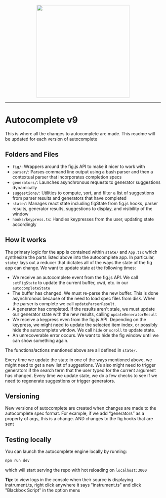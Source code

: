 <p align="center">
    <img width="300" src="https://github.com/withfig/fig/blob/main/static/FigBanner.png?raw=true"/>
</p>

---

# Autocomplete v9

This is where all the changes to autocomplete are made. This readme will
be updated for each version of autocomplete

## Folders and Files

- `fig/`: Wrappers around the fig.js API to make it nicer to work with
- `parser/`: Parses command line output using a bash parser and then
  a contextual parser that incorporates completion specs
- `generators/`: Launches asynchronous requests to generator suggestions
  dynamically
- `suggestions/`: Utilities to compute, sort, and filter a list of
  suggestions from parser results and generators that have completed
- `state/`: Manages react state including figState
  from fig.js hooks, parser results, generator results, suggestions to
  display, and visibility of the window
- `hooks/keypress.ts`: Handles keypresses from the user, updating state
  accordingly

## How it works

The primary logic for the app is contained within
`state/` and `App.tsx` which synthesize the parts listed
above into the autocomplete app. In particular,
`state/` lays out a reducer that dictates all of the
ways the state of the fig app can change. We want to update state at the
following times:

- We receive an autocomplete event from the fig.js API. We call
  `setFigState` to update the current buffer, cwd, etc. in our `autocompleteState`
- The buffer has changed. We must re-parse the new buffer. This is
  done asynchronous because of the need to load spec files from disk.
  When the parser is complete we call `updateParserResult`.
- A generator has completed. If the results aren't stale, we must update
  our generator state with the new results, calling
  `updateGeneratorResult`
- We receive a keypress even from the fig.js API. Depending on the
  keypress, we might need to update the selected item index, or possibly
  hide the autocomplete window. We call `hide` or `scroll` to update state.
- An unrecoverable error occurs. We want to hide the fig window until we
  can show something again.

The functions/actions mentioned above are all defined in
`state/`.

Every time we update the state in one of the ways mentioned above, we
might need to get a new list of suggestions. We also might need to trigger
generators if the search term that the user typed for the current argument
has changed. Every time we update state, we do a few checks to see if we
need to regenerate suggestions or trigger generators.

## Versioning

New versions of autocomplete are created when changes are made to the
autocomplete spec format. For example, if we add “generators” as
a property of args, this is a change. AND changes to the fig hooks that
are sent

## Testing locally

You can launch the autocomplete engine locally by running:

```bash
npm run dev
```

which will start serving the repo with hot reloading on `localhost:3000`

**Tip**: to view logs in the console when their source is displaying instrument.ts, right click anywhere it says "instrument.ts" and click "Blackbox Script" in the option menu
